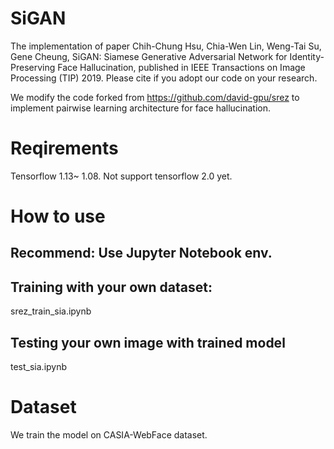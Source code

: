 # SiGAN

The implementation of paper Chih-Chung Hsu, Chia-Wen Lin, Weng-Tai Su, Gene Cheung, SiGAN: Siamese Generative Adversarial Network for Identity-Preserving Face Hallucination, published in IEEE Transactions on Image Processing (TIP) 2019.
Please cite if you adopt our code on your research.

We modify the code forked from https://github.com/david-gpu/srez to implement pairwise learning architecture for face hallucination.

# Reqirements
Tensorflow 1.13~ 1.08. Not support tensorflow 2.0 yet.

# How to use
## Recommend: Use Jupyter Notebook env.
## Training with your own dataset:

srez_train_sia.ipynb

## Testing your own image with trained model

test_sia.ipynb

# Dataset
We train the model on CASIA-WebFace dataset.
